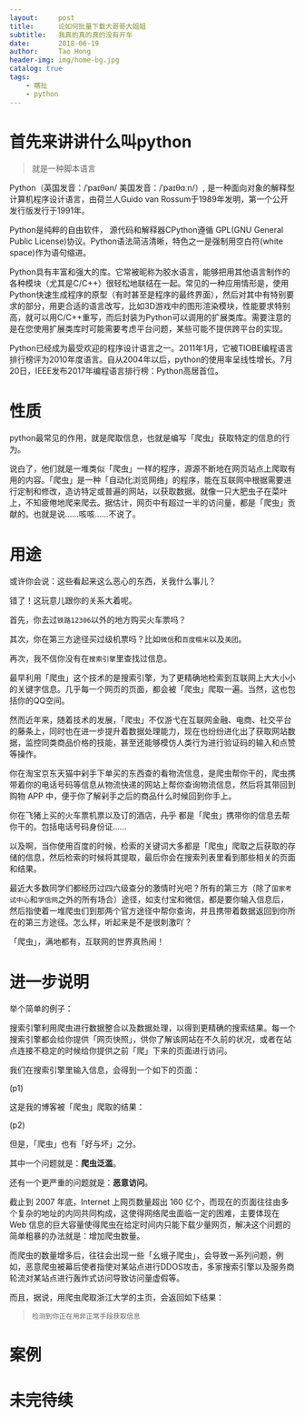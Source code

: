 ```yaml
---
layout:     post
title:      论如何批量下载大哥哥大姐姐
subtitle:   我真的真的真的没有开车
date:       2018-06-19
author:     Tao Hong
header-img: img/home-bg.jpg
catalog: true
tags:
    - 瞎扯
    - python
---
```

# 首先来讲讲什么叫python
> 就是一种脚本语言

Python（英国发音：/ˈpaɪθən/ 美国发音：/ˈpaɪθɑːn/）, 是一种面向对象的解释型计算机程序设计语言，由荷兰人Guido van Rossum于1989年发明，第一个公开发行版发行于1991年。

Python是纯粹的自由软件， 源代码和解释器CPython遵循 GPL(GNU General Public License)协议。Python语法简洁清晰，特色之一是强制用空白符(white space)作为语句缩进。

Python具有丰富和强大的库。它常被昵称为胶水语言，能够把用其他语言制作的各种模块（尤其是C/C++）很轻松地联结在一起。常见的一种应用情形是，使用Python快速生成程序的原型（有时甚至是程序的最终界面），然后对其中有特别要求的部分，用更合适的语言改写，比如3D游戏中的图形渲染模块，性能要求特别高，就可以用C/C++重写，而后封装为Python可以调用的扩展类库。需要注意的是在您使用扩展类库时可能需要考虑平台问题，某些可能不提供跨平台的实现。

Python已经成为最受欢迎的程序设计语言之一。2011年1月，它被TIOBE编程语言排行榜评为2010年度语言。自从2004年以后，python的使用率呈线性增长。7月20日，IEEE发布2017年编程语言排行榜：Python高居首位。

# 性质

python最常见的作用，就是爬取信息，也就是编写「爬虫」获取特定的信息的行为。

说白了，他们就是一堆类似「爬虫」一样的程序，源源不断地在网页站点上爬取有用的内容。「爬虫」是一种「自动化浏览网络」的程序，能在互联网中根据需要进行定制和修改，造访特定或普遍的网站，以获取数据。就像一只大肥虫子在菜叶上，不知疲倦地爬来爬去。据估计，网页中有超过一半的访问量，都是「爬虫」贡献的。也就是说……咳咳……不说了。

# 用途

或许你会说：这些看起来这么恶心的东西，关我什么事儿？

错了！这玩意儿跟你的关系大着呢。

首先，你去过`铁路12306`以外的地方购买火车票吗？

其次，你在第三方途径买过级机票吗？比如`微信`和`百度糯米`以及`美团`。

再次，我不信你没有在`搜索引擎`里查找过信息。

最早利用「爬虫」这个技术的是搜索引擎，为了更精确地检索到互联网上大大小小的关键字信息。几乎每一个网页的页面，都会被「爬虫」爬取一遍。当然，这也包括你的QQ空间。

然而近年来，随着技术的发展，「爬虫」不仅游弋在互联网金融、电商、社交平台的藤条上，同时也在进一步提升着数据处理能力，现在也纷纷进化出了获取网站数据，监控同类商品价格的技能，甚至还能够模仿人类行为进行验证码的输入和点赞等操作。

你在淘宝京东天猫中剁手下单买的东西查的看物流信息，是爬虫帮你干的，爬虫携带着你的电话号码等信息从物流快递的网站上帮你查询物流信息，然后将其带回到购物 APP 中，便于你了解剁手之后的商品什么时候回到你手上。

你在飞猪上买的火车票机票以及订的酒店，~~几乎~~ 都是「爬虫」携带你的信息去帮你干的。包括电话号码身份证……

以及啊，当你使用百度的时候，检索的关键词大多都是「爬虫」爬取之后获取的存储的信息，然后检索的时候将其提取，最后你会在搜索列表里看到那些相关的页面和结果。

最近大多数同学们都经历过四六级查分的激情时光吧？所有的第三方（除了`国家考试中心`和`学信网`之外的所有场合）途径，如支付宝和微信，都是要你输入信息后，然后指使着一堆爬虫们到那两个官方途径中帮你查询，并且携带着数据返回到你所在的第三方途径。怎么样，听起来是不是很刺激吖？

「爬虫」，满地都有，互联网的世界真热闹！

# 进一步说明

举个简单的例子：

搜索引擎利用爬虫进行数据整合以及数据处理，以得到更精确的搜索结果。每一个搜索引擎都会给你提供「网页快照」，供你了解该网站在不久前的状况，或者在站点连接不稳定的时候给你提供之前「爬」下来的页面进行访问。

我们在搜索引擎里输入信息，会得到一个如下的页面：

(p1)

这是我的博客被「爬虫」爬取的结果：

(p2)

但是，「爬虫」也有「好与坏」之分。

其中一个问题就是：**爬虫泛滥**。

还有一个更严重的问题就是：**恶意访问**。

截止到 2007 年底，Internet 上网页数量超出 160 亿个，而现在的页面往往由多个复杂的地址的内同共同构成，这使得网络爬虫面临一定的困难，主要体现在 Web 信息的巨大容量使得爬虫在给定时间内只能下载少量网页，解决这个问题的简单粗暴的办法就是：增加爬虫数量。

而爬虫的数量增多后，往往会出现一些「幺蛾子爬虫」，会导致一系列问题，例如，恶意爬虫被幕后使者指使对某站点进行DDOS攻击，多家搜索引擎以及服务商轮流对某站点进行轰炸式访问导致访问量虚假等。

而且，据说，用爬虫爬取浙江大学的主页，会返回如下结果：

> `检测到你正在用非正常手段获取信息`

# 案例



# 未完待续